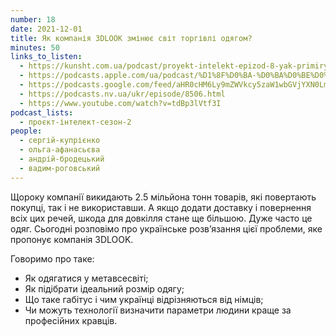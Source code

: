 ```yaml
---
number: 18
date: 2021-12-01
title: Як компанія 3DLOOK змінює світ торгівлі одягом?
minutes: 50
links_to_listen:
  - https://kunsht.com.ua/podcast/proyekt-intelekt-epizod-8-yak-primiryati-odyag-ne-zaxodyachi-do-magazinu/
  - https://podcasts.apple.com/ua/podcast/%D1%8F%D0%BA-%D0%BA%D0%BE%D0%BC%D0%BF%D0%B0%D0%BD%D1%96%D1%8F-3dlook-%D0%B7%D0%BC%D1%96%D0%BD%D1%8E%D1%94-%D1%81%D0%B2%D1%96%D1%82-%D1%82%D0%BE%D1%80%D0%B3%D1%96%D0%B2%D0%BB%D1%96-%D0%BE%D0%B4%D1%8F%D0%B3%D0%BE%D0%BC/id1534413713?i=1000543635451
  - https://podcasts.google.com/feed/aHR0cHM6Ly9mZWVkcy5zaW1wbGVjYXN0LmNvbS9pQ1h0ZWlTZQ/episode/NDVmNTY5NmItOWMzNy00MDQ0LWIxN2UtODZjZmE1ZWMxZGY3?sa=X&ved=0CA0QkfYCahcKEwjYgJme-fv6AhUAAAAAHQAAAAAQAQ
  - https://podcasts.nv.ua/ukr/episode/8506.html
  - https://www.youtube.com/watch?v=tdBp3lVtf3I
podcast_lists:
  - проєкт-інтелект-сезон-2
people:
  - сергій-купрієнко
  - ольга-афанасьєва
  - андрій-бродецький
  - вадим-роговський
---
```


Щороку компанії викидають 2.5 мільйона тонн товарів, які повертають покупці,
так і не використавши. А якщо додати доставку і повернення всіх цих речей,
шкода для довкілля стане ще більшою. Дуже часто це одяг. Сьогодні розповімо
про українське розв’язання цієї проблеми, яке пропонує компанія 3DLOOK.

Говоримо про таке:

- Як одягатися у метавсесвіті;
- Як підібрати ідеальний розмір одягу;
- Що таке габітус і чим українці відрізняються від німців;
- Чи можуть технології визначити параметри людини краще за професійних кравців.
